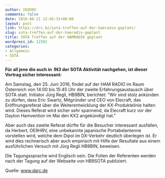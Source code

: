 ```yaml
---
author: IN3DOV
comments: false
date: 2016-06-21 12:45:31+00:00
layout: post
link: https://drc.bz/sota-treffen-auf-der-hamradio-geplant/
slug: sota-treffen-auf-der-hamradio-geplant
title: SOTA Treffen auf der HAMRADIO geplant
wordpress_id: 12392
categories:
- Allgemein
- SOTA
---
```


**Für all jene die auch in  IN3 der SOTA Aktivität nachgehen, ist dieser Vortrag sicher interessant:**

Am Samstag, den 25. Juni 2016, findet auf der HAM RADIO im Raum Österreich von 14:00 bis 15:45 Uhr der zweite Erfahrungsaustausch über SOTA statt. Initiator Jürg Regli, HB9BIN, berichtet: "Wir sind stolz ankünden zu dürfen, dass Eric Swartz, Mitgründer und CEO von Elecraft, das Eröffnungsreferat über die Weiterentwicklung der KX-Produktelinie halten wird. Dieses Referat wird sicher sehr spannend, da Elecraft kurz vor der Dayton Hamvention im Mai den KX2 angekündigt hat."

Aber auch das zweite Referat dürfte für die Besucher interessant ausfallen, da Herbert, OE9HRV, eine unbekannte japanische Portabelantenne vorstellen wird, welche dem Dipol im DX-Verkehr deutlich überlegen ist. Er wird dies rechnerisch aber auch empirisch mit Hilfe der Resultate aus einem ausführlichen Versuch mit Jürg Regli HB9BIN, beweisen.




Die Tagungssprache wird Englisch sein. Die Folien der Referenten werden nach der Tagung auf der Webseite von HB9SOTA publiziert.

Quelle: www.darc.de


